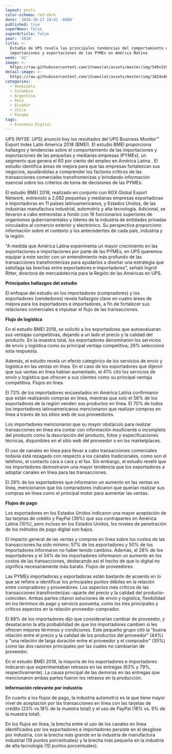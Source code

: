 ```yaml
---
layout: posts
color-schema: red-dark
date: '2018-10-17 18:41 -0400'
published: true
superNews: false
superArticle: false
year: '2018'
title: >-
  Estudio de UPS revela las principales tendencias del comportamiento en las
  importaciones y exportaciones de las PYMEs en América Ñatina
week: '42'
image: >-
  https://raw.githubusercontent.com/itnewslat/assets/master/img/540x320/camion-ups-p.jpg
detail-image: >-
  https://raw.githubusercontent.com/itnewslat/assets/master/img/1024x680/camion-ups-g.jpg
categories:
  - Venezuela
  - Colombia
  - Argentina
  - Perú
  - Ecuador
  - Chile
  - Panama
tags:
  - Economía Digital
---
```

UPS (NYSE: UPS) anunció hoy los resultados del UPS Business Monitor™ Export Index Latin America 2018 (BMEI). El estudio BMEI proporciona hallazgos y tendencias sobre el comportamiento de las importaciones y exportaciones de las pequeñas y medianas empresas (PYMEs), un segmento que genera el 60 por ciento del empleo en América Latina . El estudio identifica áreas de mejora para que las empresas fortalezcan sus negocios, ayudándolas a comprender los factores críticos de las transacciones comerciales transfronterizas y brindando información esencial sobre los criterios de toma de decisiones de las PYMEs.

El estudio BMEI 2018, realizado en conjunto con RGX Global Export Network, entrevistó a 2,082 pequeñas y medianas empresas exportadoras e importadoras en 11 países latinoamericanos, y Estados Unidos, de las industrias manufactura industrial, automotriz y alta tecnología. Adicional, se llevaron a cabo entrevistas a fondo con 16 funcionarios superiores de organismos gubernamentales y líderes de la industria de entidades privadas vinculados al comercio exterior y electrónico. Su perspectiva proporciono información sobre el contexto y los antecedentes de cada país, industria y la región.
	
"A medida que América Latina experimenta un mayor crecimiento en las exportaciones e importaciones por parte de las PYMEs, en UPS queremos equipar a este sector con un entendimiento más profundo de las transacciones transfronterizas para ayudarlos a diseñar una estrategia que satisfaga las brechas entre exportadores e importadores", señaló Ingrid Ritter, directora de mercadotecnia para la Región de las Américas en UPS.

**Principales hallazgos del estudio**

El enfoque del estudio en los importadores (compradores) y los exportadores (vendedores) revela hallazgos clave en cuatro áreas de mejora para los exportadores e importadores, a fin de fortalecer sus relaciones comerciales e impulsar el flujo de las transacciones.

**Flujo de logística**

En el estudio BMEI 2018, se solicitó a los exportadores que autoevaluaran sus ventajas competitivas, dejando a un lado el precio y la calidad del producto. En la muestra total, los exportadores denominaron los servicios de envío y logística como su principal ventaja competitiva; 26% seleccionó esta respuesta.

Además, el estudio revela un efecto categórico de los servicios de envío y logística en las ventas en línea. En el caso de los exportadores que dijeron que sus ventas en línea habían aumentado, el 41% citó los servicios de envío y logística que ofrecen a sus clientes como su principal ventaja competitiva.
Flujos en línea

El 73% de los importadores encuestados en América Latina confirmaron que están realizando compras en línea, mientras que solo el 56% de los exportadores de la región venden sus productos en línea. El 70% de todos los importadores latinoamericanos mencionaron que realizan compras en línea a través de los sitios web de sus proveedores.

Los importadores mencionaron que su mayor obstáculo para realizar transacciones en línea era contar con información insuficiente o incompleta del producto como la descripción del producto, fotos y especificaciones técnicas, disponibles en el sitio web del proveedor o en los marketplaces.

El uso de canales en línea para llevar a cabo transacciones comerciales todavía está rezagado con respecto a los canales tradicionales, como son el teléfono, el contacto cara a cara y el fax. Sin embargo, el estudio reveló que los importadores demostraron una mayor tendencia que los exportadores a adoptar canales en línea para las transacciones.

El 29% de los exportadores que informaron un aumento en las ventas en línea, mencionaron que los compradores indicaron que querían realizar sus compras en línea como el principal motor para aumentar las ventas.

**Flujos de pago**

Los exportadores en los Estados Unidos indicaron una mayor aceptación de las tarjetas de crédito y PayPal (39%) que sus contrapartes en América Latina (10%), pero incluso en los Estados Unidos, los niveles de penetración de los métodos de pago digital son bajos.

El impacto general de las ventas y compras en línea sobre los costos de las transacciones ha sido mínimo; 57% de los exportadores y 50% de los importadores informaron no haber tenido cambios. Además, el 28% de los exportadores y el 34% de los importadores informaron un aumento en los costos de las transacciones, destacando así el hecho de que lo digital no significa necesariamente más barato.
Flujos de proveedores

Las PYMEs importadoras y exportadoras están bastante de acuerdo en lo que se refiere a identificar los principales puntos débiles en la relación entre compradores y proveedores. Los aspectos más críticos de las transacciones transfronterizas –aparte del precio y la calidad del producto– coinciden. Ambas partes citaron soluciones de envío y logística, flexibilidad en los términos de pago y servicio posventa, como los tres principales y críticos aspectos en la relación proveedor-comprador.

El 88% de los importadores dijo que considerarían cambiar de proveedor, y desatacaron la alta probabilidad de que los importadores cambien si les ofrecen mejores términos y condiciones. Este pequeño grupo citó la "buena relación entre el precio y la calidad de los productos del proveedor" (44%) y "una relación de larga duración entre el proveedor y el comprador" (35%) como las dos razones principales por las cuales no cambiarían de proveedor.

En el estudio BMEI 2018, la mayoría de los exportadores e importadores indicaron que experimentaban retrasos en las entregas (63% y 79%, respectivamente). La causa principal de las demoras en las entregas que mencionaron ambas partes fueron los retrasos en la producción.

**Información relevante por industria**

En cuanto a los flujos de pago, la industria automotriz es la que tiene mayor nivel de aceptación por las transacciones en línea con las tarjetas de crédito (23% vs.18% de la muestra total) y el uso de PayPal (18% vs. 9% de la muestra total).

En los flujos en línea, la brecha entre el uso de  los canales en línea identificados por los exportadores e importadores persiste en el desglose por industria, con la brecha más grande en la industria de manufactura industrial (18 puntos porcentuales) y la brecha más pequeña en la industria de alta tecnología (10 puntos porcentuales).